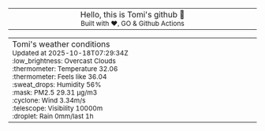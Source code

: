 
<div align="center">
<table>
<tbody>
<td align="center">
<img width="2000" height="0"><br>
Hello, this is Tomi's github 👋<br>
<sup>Built with ❤️, GO & Github Actions</sup><br>
<img width="2000" height="0">
</td>
</tbody>
</table>
</div>
<table>
<tbody>
<td align="left">
<img width="2000" height="0"><br>
Tomi's weather conditions<br>
<sup>Updated at 2025-10-18T07:29:34Z</sup><br>
<sup>:low_brightness: Overcast Clouds</sup><br>
<sup>:thermometer: Temperature 32.06 </sup><br>
<sup>:thermometer: Feels like 36.04</sup><br>
<sup>:sweat_drops: Humidity 56%</sup><br>
<sup>:mask: PM2.5 29.31 μg/m3</sup><br>
<sup>:cyclone: Wind 3.34m/s </sup><br>
<sup>:telescope: Visibility 10000m </sup><br>
<sup>:droplet: Rain 0mm/last 1h </sup><br>
<img width="2000" height="0">
</td>
<td align="left">
<img width="2000" height="0"><br>
<br>
<img width="2000" height="0">
</td>
</tbody>
</table>
</div>
    